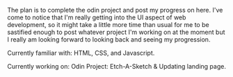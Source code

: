  The plan is to complete the odin project and post my progress on here. I've come to notice that I'm really getting into the UI aspect of web development, so it might take a little more time than usual for me to be sastified enough to post whatever project I'm working on at the moment but I really am looking forward to looking back and seeing my progression.

Currently familiar with:
HTML, CSS, and Javascript. 

Currently working on:
Odin Project: Etch-A-Sketch & Updating landing page.

<!---
kenshqw/kenshqw is a ✨ special ✨ repository because its `README.md` (this file) appears on your GitHub profile.
You can click the Preview link to take a look at your changes.
--->
